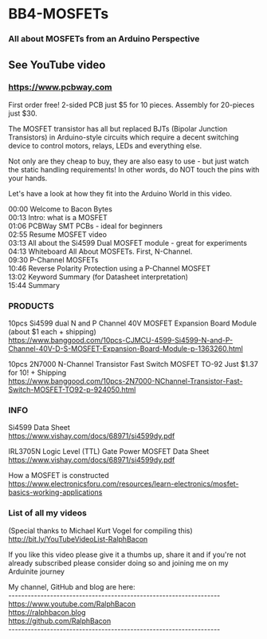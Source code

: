 # BB4-MOSFETs
### All about MOSFETs from an Arduino Perspective

## See YouTube video 

### https://www.pcbway.com 
First order free! 2-sided PCB just $5 for 10 pieces. Assembly for 20-pieces just $30.

The MOSFET transistor has all but replaced BJTs (Bipolar Junction Transistors) in Arduino-style circuits which require a decent switching device to control motors, relays, LEDs and everything else.

Not only are they cheap to buy, they are also easy to use - but just watch the static handling requirements! In other words, do NOT touch the pins with your hands.

Let's have a look at how they fit into the Arduino World in this video.

00:00 Welcome to Bacon Bytes  
00:13 Intro: what is a MOSFET  
01:06 PCBWay SMT PCBs - ideal for beginners  
02:55 Resume MOSFET video  
03:13 All about the Si4599 Dual MOSFET module - great for experiments  
04:13 Whiteboard All About MOSFETs. First, N-Channel.  
09:30 P-Channel MOSFETs  
10:46 Reverse Polarity Protection using a P-Channel MOSFET  
13:02 Keyword Summary (for Datasheet interpretation)  
15:44 Summary  

### PRODUCTS

10pcs Si4599 dual N and P Channel 40V MOSFET Expansion Board Module (about $1 each + shipping)  
https://www.banggood.com/10pcs-CJMCU-4599-Si4599-N-and-P-Channel-40V-D-S-MOSFET-Expansion-Board-Module-p-1363260.html

10pcs 2N7000 N-Channel Transistor Fast Switch MOSFET TO-92 Just $1.37 for 10! + Shipping  
https://www.banggood.com/10pcs-2N7000-NChannel-Transistor-Fast-Switch-MOSFET-TO92-p-924050.html  

### INFO

Si4599 Data Sheet  
https://www.vishay.com/docs/68971/si4599dy.pdf

IRL3705N Logic Level (TTL) Gate Power MOSFET Data Sheet  
https://www.vishay.com/docs/68971/si4599dy.pdf  

How a MOSFET is constructed  
https://www.electronicsforu.com/resources/learn-electronics/mosfet-basics-working-applications

### List of all my videos
(Special thanks to Michael Kurt Vogel for compiling this)  
http://bit.ly/YouTubeVideoList-RalphBacon

If you like this video please give it a thumbs up, share it and if you're not already subscribed please consider doing so and joining me on my Arduinite journey

My channel, GitHub and blog are here:  
\------------------------------------------------------------------  
https://www.youtube.com/RalphBacon  
https://ralphbacon.blog  
https://github.com/RalphBacon  
\------------------------------------------------------------------
